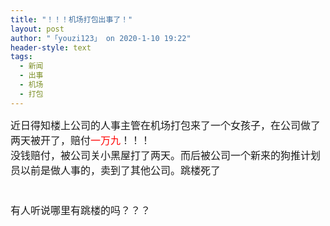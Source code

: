 ```yaml
---
title: "！！！机场打包出事了！"
layout: post
author: "「youzi123」 on 2020-1-10 19:22"
header-style: text
tags:
  - 新闻
  - 出事
  - 机场
  - 打包
---
```


<head></head>
<body>
 <font size="3">近日得知楼上公司的人事主管在机场打包来了一个女孩子，在公司做了两天被开了，赔付<font style="background-color:white"><font color="#ff0000">一万九</font></font>！！！<br> 没钱赔付，被公司关小黑屋打了两天。而后被公司一个新来的狗推计划员以前是做人事的，卖到了其他公司。跳楼死了<br> <br> <br> 有人听说哪里有跳楼的吗？？？</font>
 <br>
</body>


